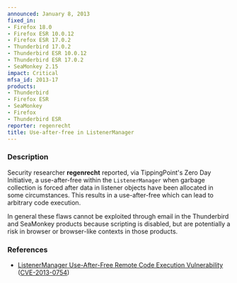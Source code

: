 ```yaml
---
announced: January 8, 2013
fixed_in:
- Firefox 18.0
- Firefox ESR 10.0.12
- Firefox ESR 17.0.2
- Thunderbird 17.0.2
- Thunderbird ESR 10.0.12
- Thunderbird ESR 17.0.2
- SeaMonkey 2.15
impact: Critical
mfsa_id: 2013-17
products:
- Thunderbird
- Firefox ESR
- SeaMonkey
- Firefox
- Thunderbird ESR
reporter: regenrecht
title: Use-after-free in ListenerManager
---
```


<h3>Description</h3>

<p>Security researcher <strong>regenrecht</strong> reported, via TippingPoint's Zero Day Initiative, a use-after-free within the <code>ListenerManager</code> when garbage collection is forced after data in listener objects have been allocated in some circumstances. This results in a use-after-free which can lead to arbitrary code execution.
</p>

<p class="note">In general these flaws cannot be exploited through email in the Thunderbird and SeaMonkey products because scripting is disabled, but are potentially a risk in browser or browser-like contexts in those products.
</p>


<h3>References</h3>

<ul>
  <li><a href="https://bugzilla.mozilla.org/show_bug.cgi?id=814026">
      ListenerManager Use-After-Free Remote Code Execution Vulnerability</a> (<a href="http://cve.mitre.org/cgi-bin/cvename.cgi?name=CVE-2013-0754" class="ex-ref">CVE-2013-0754</a>)</li>
</ul>



